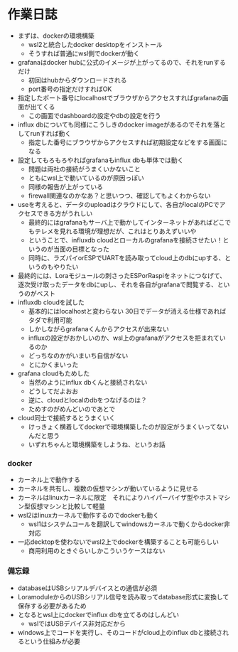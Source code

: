 # 作業日誌

- まずは、dockerの環境構築
    - wsl2と統合したdocker desktopをインストール
    - そうすれば普通にwsl側でdockerが動く
- grafanaはdocker hubに公式のイメージが上がってるので、それをrunするだけ
    - 初回はhubからダウンロードされる
    - port番号の指定だけすればOK
- 指定したポート番号にlocalhostでブラウザからアクセスすればgrafanaの画面が出てくる
    - この画面でdashboardの設定やdbの設定を行う
- influx dbについても同様にこうしきのdocker imageがあるのでそれを落としてrunすれば動く
    - 指定した番号にブラウザからアクセスすれば初期設定などをする画面になる
- 設定してもろもろやればgrafanaもinflux dbも単体では動く
    - 問題は両社の接続がうまくいかないこと
    - ともにwsl上で動いているのが原因っぽい
    - 同様の報告が上がっている
    - firewall関連なのかなあ？と思いつつ、確認してもよくわからない
- useを考えると、データのuploadはクラウドにして、各自がlocalのPCでアクセスできる方がうれしい
    - 最終的にはgrafanaもサーバ上で動かしてインターネットがあればどこでもテレメを見れる環境が理想だが、これはとりあえずいいや
    - ということで、influxdb cloudとローカルのgrafanaを接続させたい！というのが当面の目標となった
    - 同時に、ラズパイorESPでUARTを読み取ってcloud上のdbにupする、というのもやりたい
- 最終的には、Loraモジュールの刺さったESPorRaspiをネットにつなげて、逐次受け取ったデータをdbにupし、それを各自がgrafanaで閲覧する、というのがベスト
- influxdb cloudを試した
    - 基本的にはlocalhostと変わらない 30日でデータが消える仕様であればタダで利用可能
    - しかしながらgrafanaくんからアクセスが出来ない
    - influxの設定がおかしいのか、wsl上のgrafanaがアクセスを拒まれているのか
    - どっちなのかがいまいち自信がない
    - とにかくまいった
- grafana cloudもためした
    - 当然のようにinflux dbくんと接続されない
    - どうしてだよおお
    - 逆に、cloudとlocalのdbをつなげるのは？
    - ためすのがめんどいのであとで
- cloud同士で接続するとうまくいく
    - けっきょく横着してdockerで環境構築したのが設定がうまくいってないんだと思う
    - いずれちゃんと環境構築をしようね、というお話
### docker
- カーネル上で動作する
- カーネルを共有し、複数の仮想マシンが動いているように見せる
- カーネルはlinuxカーネルに限定　それによりハイパーバイザ型やホストマシン型仮想マシンと比較して軽量
- wsl2はlinuxカーネルで動作するのでdockerも動く
    - wsl1はシステムコールを翻訳してwindowsカーネルで動くからdocker非対応
- 一応decktopを使わないでwsl2上でdockerを構築することも可能らしい
    - 商用利用のときぐらいしかこういうケースはない

### 備忘録
- databaseはUSBシリアルデバイスとの通信が必須
- LoramoduleからのUSBシリアル信号を読み取ってdatabase形式に変換して保存する必要があるため
- となるとwsl上にdockerでinflux dbを立てるのはしんどい
    - wslではUSBデバイス非対応だから
- windows上でコードを実行し、そのコードがcloud上のinflux dbと接続されるという仕組みが必要